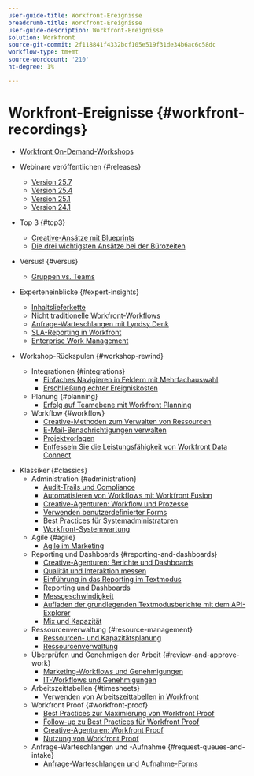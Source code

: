 ```yaml
---
user-guide-title: Workfront-Ereignisse
breadcrumb-title: Workfront-Ereignisse
user-guide-description: Workfront-Ereignisse
solution: Workfront
source-git-commit: 2f118841f4332bcf105e519f31de34b6ac6c58dc
workflow-type: tm+mt
source-wordcount: '210'
ht-degree: 1%

---
```



# Workfront-Ereignisse {#workfront-recordings}

+ [Workfront On-Demand-Workshops](overview.md)

+ Webinare veröffentlichen {#releases}
   + [Version 25.7](releases/25-7-release-webinar.md)
   + [Version 25.4](releases/25-4-release-webinar.md)
   + [Version 25.1](releases/25-1-release-webinar.md)
   + [Version 24.1](releases/24-1-release-webinar.md)
+ Top 3 {#top3}
   + [Creative-Ansätze mit Blueprints](top3/blueprints.md)
   + [Die drei wichtigsten Ansätze bei der Bürozeiten](top3/office-hours.md)
+ Versus! {#versus}
   + [Gruppen vs. Teams](versus/groups-vs-teams.md)
+ Experteneinblicke {#expert-insights}
   + [Inhaltslieferkette](expert-insights/content-supply-chain.md)
   + [Nicht traditionelle Workfront-Workflows](expert-insights/non-traditional-workfront-workflows.md)
   + [Anfrage-Warteschlangen mit Lyndsy Denk](expert-insights/request-queues.md)
   + [SLA-Reporting in Workfront](expert-insights/sla-reporting.md)
   + [Enterprise Work Management](expert-insights/enterprise-work-management.md)
+ Workshop-Rückspulen {#workshop-rewind}
   + Integrationen {#integrations}
      + [Einfaches Navigieren in Feldern mit Mehrfachauswahl](workshop-rewind/integrations/mulit-select-fields.md)
      + [Erschließung echter Ereigniskosten](workshop-rewind/integrations/event-costs.md)
   + Planung {#planning}
      + [Erfolg auf Teamebene mit Workfront Planning](workshop-rewind/planning/team-success-workfront-planning.md)
   + Workflow {#workflow}
      + [Creative-Methoden zum Verwalten von Ressourcen](classics/creative-ways-of-managing-resources.md)
      + [E-Mail-Benachrichtigungen verwalten](workshop-rewind/workflow/email-notifications.md)
      + [Projektvorlagen](workshop-rewind/workflow/project-templates.md)
      + [Entfesseln Sie die Leistungsfähigkeit von Workfront Data Connect](workshop-rewind/workflow/data-connect.md)

<!--  + Planning {#planning}
  + Integrations {#integrations}
-->

+ Klassiker {#classics}
   + Administration {#administration}
      + [Audit-Trails und Compliance](user-groups/audit-trails-and-compliance.md)
      + [Automatisieren von Workflows mit Workfront Fusion](user-groups/automating-workflows-with-workfront-fusion.md)
      + [Creative-Agenturen: Workflow und Prozesse](user-groups/creative-agencies-workflows-and-process.md)
      + [Verwenden benutzerdefinierter Forms](user-groups/leveraging-custom-forms.md)
      + [Best Practices für Systemadministratoren](user-groups/system-admin-best-practices.md)
      + [Workfront-Systemwartung](user-groups/workfront-system-maintenance.md)
   + Agile {#agile}
      + [Agile im Marketing](user-groups/agile-in-marketing.md)
   + Reporting und Dashboards {#reporting-and-dashboards}
      + [Creative-Agenturen: Berichte und Dashboards](user-groups/creative-agencies-reporting-and-dashboards.md)
      + [Qualität und Interaktion messen](classics/gauging-quality-and-engagement.md)
      + [Einführung in das Reporting im Textmodus](classics/introduction-to-text-mode-reporting.md)
      + [Reporting und Dashboards](user-groups/reporting-and-dashboards.md)
      + [Messgeschwindigkeit](classics/measuring-velocity.md)
      + [Aufladen der grundlegenden Textmodusberichte mit dem API-Explorer](classics/supercharge-basic-text-mode-reporting-using-the-api-explorer.md)
      + [Mix und Kapazität](classics/understanding-mix-and-capacity.md)
   + Ressourcenverwaltung {#resource-management}
      + [Ressourcen- und Kapazitätsplanung](user-groups/resource-and-capacity-planning.md)
      + [Ressourcenverwaltung](user-groups/resource-management.md)
   + Überprüfen und Genehmigen der Arbeit {#review-and-approve-work}
      + [Marketing-Workflows und Genehmigungen](user-groups/marketing-workflows-and-approvals.md)
      + [IT-Workflows und Genehmigungen](user-groups/it-workflows-and-approvals.md)
   + Arbeitszeittabellen {#timesheets}
      + [Verwenden von Arbeitszeittabellen in Workfront](user-groups/utilizing-timesheets-in-workfront.md)
   + Workfront Proof {#workfront-proof}
      + [Best Practices zur Maximierung von Workfront Proof](classics/best-practices-to-maximize-workfront-proof.md)
      + [Follow-up zu Best Practices für Workfront Proof](classics/follow-up-to-workfront-proof-best-practices.md)
      + [Creative-Agenturen: Workfront Proof](user-groups/creative-agencies-workfront-proof.md)
      + [Nutzung von Workfront Proof](user-groups/leveraging-workfront-proof.md)
   + Anfrage-Warteschlangen und -Aufnahme {#request-queues-and-intake}
      + [Anfrage-Warteschlangen und Aufnahme-Forms](user-groups/request-queues-and-intake-forms.md)



